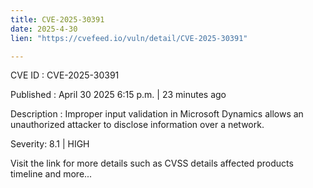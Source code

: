 ```yaml
---
title: CVE-2025-30391
date: 2025-4-30
lien: "https://cvefeed.io/vuln/detail/CVE-2025-30391"

---
```


CVE ID : CVE-2025-30391

Published :  April 30
2025
6:15 p.m. | 23 minutes ago

Description : Improper input validation in Microsoft Dynamics allows an unauthorized attacker to disclose information over a network.

Severity: 8.1 | HIGH

Visit the link for more details
such as CVSS details
affected products
timeline
and more...
